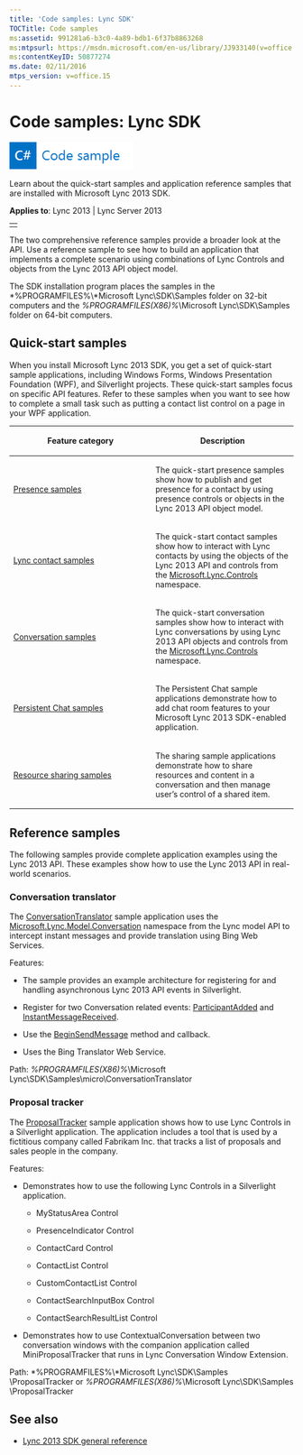 ```yaml
---
title: 'Code samples: Lync SDK'
TOCTitle: Code samples
ms:assetid: 991281a6-b3c0-4a89-bdb1-6f37b8863268
ms:mtpsurl: https://msdn.microsoft.com/en-us/library/JJ933140(v=office.15)
ms:contentKeyID: 50877274
ms.date: 02/11/2016
mtps_version: v=office.15
---
```


# Code samples: Lync SDK

![Code sample topic](images/JJ937254.mod_icon_codesample_long(Office.15).png "Code sample topic")

Learn about the quick-start samples and application reference samples that are installed with Microsoft Lync 2013 SDK.



**Applies to**: Lync 2013 | Lync Server 2013

 

<table>
<tbody>
<tr class="odd">
<td></td>
</tr>
</tbody>
</table>

The two comprehensive reference samples provide a broader look at the API. Use a reference sample to see how to build an application that implements a complete scenario using combinations of Lync Controls and objects from the Lync 2013 API object model.

The SDK installation program places the samples in the *%PROGRAMFILES%\\*Microsoft Lync\\SDK\\Samples folder on 32-bit computers and the *%PROGRAMFILES(X86)%*\\Microsoft Lync\\SDK\\Samples folder on 64-bit computers.

## Quick-start samples

When you install Microsoft Lync 2013 SDK, you get a set of quick-start sample applications, including Windows Forms, Windows Presentation Foundation (WPF), and Silverlight projects. These quick-start samples focus on specific API features. Refer to these samples when you want to see how to complete a small task such as putting a contact list control on a page in your WPF application.

<table>
<colgroup>
<col style="width: 50%" />
<col style="width: 50%" />
</colgroup>
<thead>
<tr class="header">
<th><p>Feature category</p></th>
<th><p>Description</p></th>
</tr>
</thead>
<tbody>
<tr class="odd">
<td><p><a href="presence-samples.md">Presence samples</a></p></td>
<td><p>The quick-start presence samples show how to publish and get presence for a contact by using presence controls or objects in the Lync 2013 API object model.</p></td>
</tr>
<tr class="even">
<td><p><a href="lync-contact-samples.md">Lync contact samples</a></p></td>
<td><p>The quick-start contact samples show how to interact with Lync contacts by using the objects of the Lync 2013 API and controls from the <a href="https://msdn.microsoft.com/en-us/library/hh346685(v=office.15)">Microsoft.Lync.Controls</a> namespace.</p></td>
</tr>
<tr class="odd">
<td><p><a href="lync-conversation-samples.md">Conversation samples</a></p></td>
<td><p>The quick-start conversation samples show how to interact with Lync conversations by using Lync 2013 API objects and controls from the <a href="https://msdn.microsoft.com/en-us/library/hh346685(v=office.15)">Microsoft.Lync.Controls</a> namespace.</p></td>
</tr>
<tr class="even">
<td><p><a href="persistent-chat-samples.md">Persistent Chat samples</a></p></td>
<td><p>The Persistent Chat sample applications demonstrate how to add chat room features to your Microsoft Lync 2013 SDK-enabled application.</p></td>
</tr>
<tr class="odd">
<td><p><a href="resource-and-content-sharing-samples.md">Resource sharing samples</a></p></td>
<td><p>The sharing sample applications demonstrate how to share resources and content in a conversation and then manage user’s control of a shared item.</p></td>
</tr>
</tbody>
</table>

## Reference samples

The following samples provide complete application examples using the Lync 2013 API. These examples show how to use the Lync 2013 API in real-world scenarios.

### Conversation translator

The [ConversationTranslator](http://code.msdn.microsoft.com/lync-2013-translate-a-a849e513) sample application uses the [Microsoft.Lync.Model.Conversation](https://msdn.microsoft.com/en-us/library/hh365247\(v=office.15\)) namespace from the Lync model API to intercept instant messages and provide translation using Bing Web Services.

Features:

  - The sample provides an example architecture for registering for and handling asynchronous Lync 2013 API events in Silverlight.

  - Register for two Conversation related events: [ParticipantAdded](https://msdn.microsoft.com/en-us/library/hh347719\(v=office.15\)) and [InstantMessageReceived](https://msdn.microsoft.com/en-us/library/hh380696\(v=office.15\)).

  - Use the [BeginSendMessage](https://msdn.microsoft.com/en-us/library/hh380302\(v=office.15\)) method and callback.

  - Uses the Bing Translator Web Service.

Path: *%PROGRAMFILES(X86)%*\\Microsoft Lync\\SDK\\Samples\\micro\\ConversationTranslator

### Proposal tracker

The [ProposalTracker](http://code.msdn.microsoft.com/lync-2013-use-lync-60a934d7) sample application shows how to use Lync Controls in a Silverlight application. The application includes a tool that is used by a fictitious company called Fabrikam Inc. that tracks a list of proposals and sales people in the company.

Features:

  - Demonstrates how to use the following Lync Controls in a Silverlight application.
    
      - MyStatusArea Control
    
      - PresenceIndicator Control
    
      - ContactCard Control
    
      - ContactList Control
    
      - CustomContactList Control
    
      - ContactSearchInputBox Control
    
      - ContactSearchResultList Control

  - Demonstrates how to use ContextualConversation between two conversation windows with the companion application called MiniProposalTracker that runs in Lync Conversation Window Extension.

Path: *%PROGRAMFILES%\\*Microsoft Lync\\SDK\\Samples \\ProposalTracker or *%PROGRAMFILES(X86)%*\\Microsoft Lync\\SDK\\Samples \\ProposalTracker

## See also

  - [Lync 2013 SDK general reference](lync-2013-sdk-general-reference.md)

